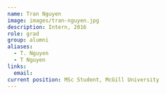 ```yaml
---
name: Tran Nguyen
image: images/tran-nguyen.jpg
description: Intern, 2016
role: grad
group: alumni
aliases:
  - T. Nguyen
  - T Nguyen
links:
  email:
current position: MSc Student, McGill University
---
```

